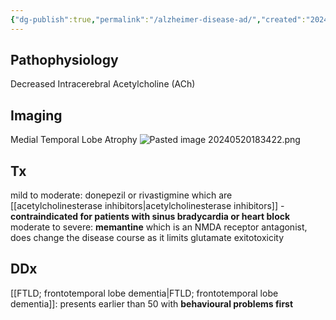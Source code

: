 ```yaml
---
{"dg-publish":true,"permalink":"/alzheimer-disease-ad/","created":"2024-05-20T18:34:09.762-07:00","updated":"2025-09-24T10:38:29.349-07:00"}
---
```



## Pathophysiology
Decreased Intracerebral Acetylcholine (ACh)

## Imaging
Medial Temporal Lobe Atrophy
![Pasted image 20240520183422.png](/img/user/assets/Pasted%20image%2020240520183422.png)

## Tx
mild to moderate: donepezil or rivastigmine which are [[acetylcholinesterase inhibitors\|acetylcholinesterase inhibitors]] - **contraindicated for patients with sinus bradycardia or heart block**
moderate to severe: **memantine** which is an NMDA receptor antagonist, does change the disease course as it limits glutamate exitotoxicity
## DDx
[[FTLD; frontotemporal lobe dementia\|FTLD; frontotemporal lobe dementia]]: presents earlier than 50 with **behavioural problems first**